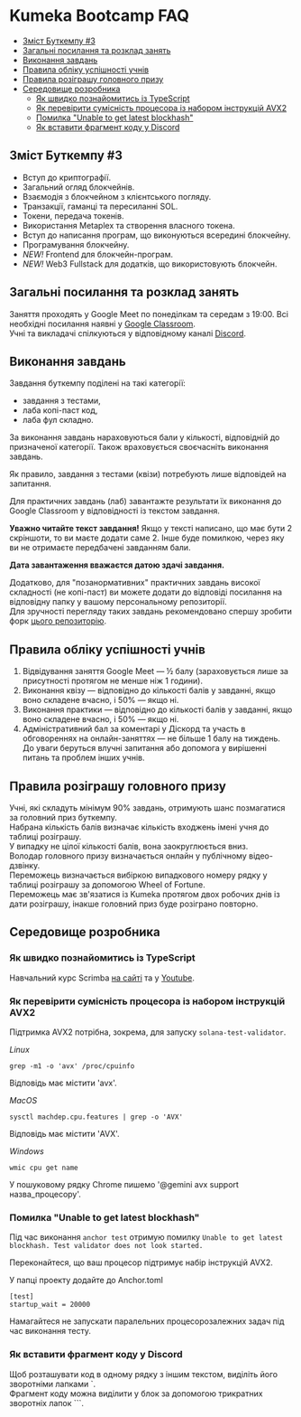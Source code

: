 # Kumeka Bootcamp FAQ
- [Зміст Буткемпу #3](#зміст-буткемпу-3)
- [Загальні посилання та розклад занять](#загальні-посилання-та-розклад-занять)
- [Виконання завдань](#виконання-завдань)
- [Правила обліку успішності учнів](#правила-обліку-успішності-учнів)
- [Правила розіграшу головного призу](#правила-розіграшу-головного-призу)
- [Середовище розробника](#середовище-розробника)
  - [Як швидко познайомитись із TypeScript](#як-швидко-познайомитись-із-typescript)
  - [Як перевірити сумісність процесора із набором інструкцій AVX2](#як-перевірити-сумісність-процесора-із-набором-інструкцій-avx2)
  - [Помилка "Unable to get latest blockhash"](#помилка-unable-to-get-latest-blockhash)
  - [Як вставити фрагмент коду у Discord](#як-вставити-фрагмент-коду-у-discord)

## Зміст Буткемпу #3

- Вступ до криптографії.
- Загальний огляд блокчейнів.
- Взаємодія з блокчейном з клієнтського погляду.
- Транзакції, гаманці та пересиланні SOL.
- Токени, передача токенів.
- Використання Metaplex та створення власного токена.
- Вступ до написання програм, що виконуються всередині блокчейну.
- Програмування блокчейну.
- *NEW!* Frontend для блокчейн-програм.
- *NEW!* Web3 Fullstack для додатків, що використовують блокчейн.

## Загальні посилання та розклад занять

Заняття проходять у Google Meet по понеділкам та середам з 19:00. Всі необхідні посилання наявні у [Google Classroom](https://classroom.google.com/c/NzYwMDIxMDE5NzQ1?cjc=2ugyk43i).  
Учні та викладачі спілкуються у відповідному каналі [Discord](https://discord.gg/4eh4fsBSYX).

## Виконання завдань

Завдання буткемпу поділені на такі категорії:
- завдання з тестами,
- лаба копі-паст код,
- лаба фул складно.

За виконання завдань нараховуються бали у кількості, відповідній до призначеної категорії. Також враховується своєчасніть виконання завдань.

Як правило, завдання з тестами (квізи) потребують лише відповідей на запитання.

Для практичних завдань (лаб) завантажте результати їх виконання до Google Classroom у відповідності із текстом завдання.

**Уважно читайте текст завдання!** Якщо у тексті написано, що має бути 2 скріншоти, то ви маєте додати саме 2. Інше буде помилкою, через яку ви не отримаєте передбачені завданням бали.

**Дата завантаження вважаєтся датою здачі завдання.**

Додатково, для "позанормативних" практичних завдань високої складності (не копі-паст) ви можете додати до відповіді посилання на відповідну папку у вашому персональному репозиторії.  
Для зручності перегляду таких завдань рекомендовано спершу зробити форк [цього репозиторію](https://github.com/ilya-bobyr/solana-ua-bootcamp-2025-03-19).

## Правила обліку успішності учнів

1. Відвідування заняття Google Meet — ½ балу (зараховується лише за присутності протягом не менше ніж 1 години).
2. Виконання квізу — відповідно до кількості балів у завданні, якщо воно складене вчасно, і 50% — якщо ні.
3. Виконання практики — відповідно до кількості балів у завданні, якщо воно складене вчасно, і 50% — якщо ні.
4. Адміністративний бал за коментарі у Діскорд та участь в обговореннях на онлайн-заняттях — не більше 1 балу на тиждень. До уваги беруться влучні запитання або допомога у вирішенні питань та проблем інших учнів.

## Правила розіграшу головного призу

Учні, які складуть мінімум 90% завдань, отримують шанс позмагатися за головний приз буткемпу.  
Набрана кількість балів визначає кількість входжень імені учня до таблиці розіграшу.  
У випадку не цілої кількості балів, вона заокруглюється вниз.  
Володар головного призу визначається онлайн у публічному відео-дзвінку.  
Переможець визначається вибіркою випадкового номеру рядку у таблиці розіграшу за допомогою Wheel of Fortune.  
Переможець має зв'язатися із Kumeka протягом двох робочих днів із дати розіграшу, інакше головний приз буде розіграно повторно.

## Середовище розробника

### Як швидко познайомитись із TypeScript

Навчальний курс Scrimba [на сайті](https://scrimba.com/learn-typescript-c03c/) та у [Youtube](https://www.youtube.com/watch?v=SpwzRDUQ1GI).

### Як перевірити сумісність процесора із набором інструкцій AVX2

Підтримка AVX2 потрібна, зокрема, для запуску `solana-test-validator`.

*Linux*
```
grep -m1 -o 'avx' /proc/cpuinfo
```
Відповідь має містити 'avx'.

*MacOS*
```
sysctl machdep.cpu.features | grep -o 'AVX'
```
Відповідь має містити 'AVX'.

*Windows*
```
wmic cpu get name
```
У пошуковому рядку Chrome пишемо '@gemini avx support назва_процесору'.

### Помилка "Unable to get latest blockhash"

Під час виконання `anchor test` отримую помилку
`Unable to get latest blockhash. Test validator does not look started. `

Переконайтеся, що ваш процесор підтримує набір інструкцій AVX2.

У папці проекту додайте до Anchor.toml
```
[test]
startup_wait = 20000
```
Намагайтеся не запускати паралельних процесорозалежних задач під час виконання тесту.

### Як вставити фрагмент коду у Discord

Щоб розташувати код в одному рядку з іншим текстом, виділіть його зворотніми лапками `.  
Фрагмент коду можна виділити у блок за допомогою трикратних зворотніх лапок ```.
